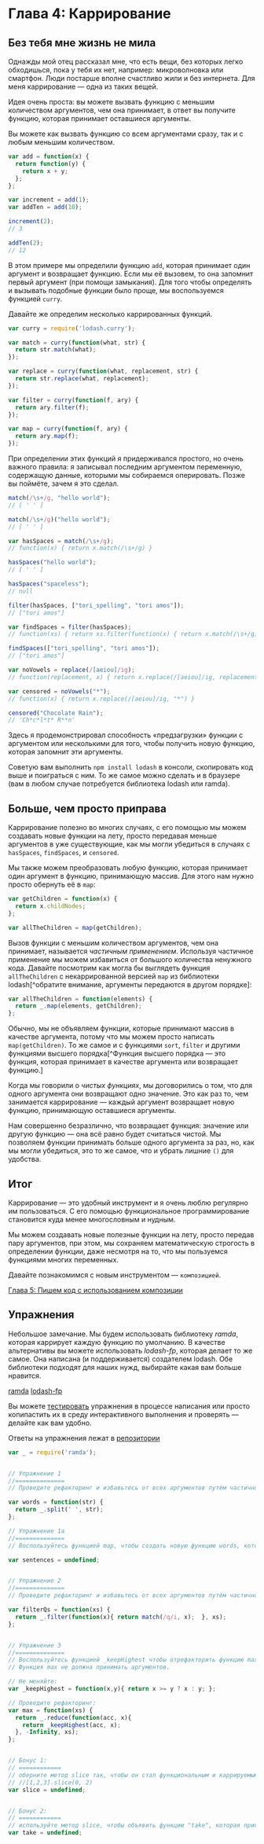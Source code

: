 # Глава 4: Каррирование

## Без тебя мне жизнь не мила

Однажды мой отец рассказал мне, что есть вещи, без которых легко обходишься, пока у тебя их нет, например: микроволновка или смартфон. Люди постарше вполне счастливо жили и без интернета. Для меня каррирование — одна из таких вещей.

Идея очень проста: вы можете вызвать функцию с меньшим количеством аргументов, чем она принимает, в ответ вы получите функцию, которая принимает оставшиеся аргументы.

Вы можете как вызвать функцию со всем аргументами сразу, так и с любым меньшим количеством.

```js
var add = function(x) {
  return function(y) {
    return x + y;
  };
};

var increment = add(1);
var addTen = add(10);

increment(2);
// 3

addTen(2);
// 12
```

В этом примере мы определили функцию `add`, которая принимает один аргумент и возвращает функцию. Если мы её вызовем, то она запомнит первый аргумент (при помощи замыкания). Для того чтобы определять и вызывать подобные функции было проще, мы воспользуемся функцией `curry`.

Давайте же определим несколько каррированных функций.

```js
var curry = require('lodash.curry');

var match = curry(function(what, str) {
  return str.match(what);
});

var replace = curry(function(what, replacement, str) {
  return str.replace(what, replacement);
});

var filter = curry(function(f, ary) {
  return ary.filter(f);
});

var map = curry(function(f, ary) {
  return ary.map(f);
});
```

При определении этих функций я придерживался простого, но очень важного правила: я записывал последним аргументом переменную, содержащую данные, которыми мы собираемся оперировать. Позже вы поймёте, зачем я это сделал.

```js
match(/\s+/g, "hello world");
// [ ' ' ]

match(/\s+/g)("hello world");
// [ ' ' ]

var hasSpaces = match(/\s+/g);
// function(x) { return x.match(/\s+/g) }

hasSpaces("hello world");
// [ ' ' ]

hasSpaces("spaceless");
// null

filter(hasSpaces, ["tori_spelling", "tori amos"]);
// ["tori amos"]

var findSpaces = filter(hasSpaces);
// function(xs) { return xs.filter(function(x) { return x.match(/\s+/g) }) }

findSpaces(["tori_spelling", "tori amos"]);
// ["tori amos"]

var noVowels = replace(/[aeiou]/ig);
// function(replacement, x) { return x.replace(/[aeiou]/ig, replacement) }

var censored = noVowels("*");
// function(x) { return x.replace(/[aeiou]/ig, "*") }

censored("Chocolate Rain");
// 'Ch*c*l*t* R**n'
```

Здесь я продемонстрировал способность «предзагрузки» функции с аргументом или несколькими для того, чтобы получить новую функцию, которая запомнит эти аргументы.

Советую вам выполнить `npm install lodash` в консоли, скопировать код выше и поиграться с ним. То же самое можно сделать и в браузере (вам в любом случае потребуется библиотека lodash или ramda).

## Больше, чем просто приправа

Каррирование полезно во многих случаях, с его помощью мы можем создавать новые функции на лету, просто передавая меньше аргументов в уже существующие, как мы могли убедиться в случаях с `hasSpaces`, `findSpaces`, и `censored`.

Мы также можем преобразовать любую функцию, которая принимает один аргумент в функцию, принимающую массив. Для этого нам нужно просто обернуть её в `map`:

```js
var getChildren = function(x) {
  return x.childNodes;
};

var allTheChildren = map(getChildren);
```

Вызов функции с меньшим количеством аргументов, чем она принимает, называется *частичным применением*. Используя частичное применение мы можем избавиться от большого количества ненужного кода. Давайте посмотрим как могла бы выглядеть функция `allTheChildren` с некаррированной версией `map` из библиотеки lodash[^обратите внимание, аргументы передаются в другом порядке]:

```js
var allTheChildren = function(elements) {
  return _.map(elements, getChildren);
};
```

Обычно, мы не объявляем функции, которые принимают массив в качестве аргумента, потому что мы можем просто написать `map(getChildren)`. То же самое и с функциями `sort`, `filter` и другими функциями высшего порядка[^Функция высшего порядка — это функция, которая принимает в качестве аргумента или возвращает функцию.]

Когда мы говорили о *чистых функциях*, мы договорились о том, что для одного аргумента они возвращают одно значение. Это как раз то, чем занимается каррирование — каждый аргумент возвращает новую функцию, принимающую оставшиеся аргументы.

Нам совершенно безразлично, что возвращает функция: значение или другую функцию — она всё равно будет считаться чистой. Мы позволяем функции принимать больше одного аргумента за раз, но, как мы могли убедиться, это то же самое, что и убрать лишние `()` для удобства.

## Итог

Каррирование — это удобный инструмент и я очень люблю регулярно им пользоваться. С его помощью функциональное программирование становится куда менее многословным и нудным. 

Мы можем создавать новые полезные функции на лету, просто передав пару аргументов, при этом, мы сохраняем математическую строгость в определении функции, даже несмотря на то, что мы пользуемся функциями многих переменных.

Давайте познакомимся с новым инструментом — `композицией`.

[Глава 5: Пишем код с использованием композиции](ch5-ru.md)

## Упражнения

Небольшое замечание. Мы будем использовать библиотеку *ramda*, которая каррирует каждую функцию по умолчанию. В качестве альтернативы вы можете использовать *lodash-fp*, которая делает то же самое. Она написана (и поддерживается) создателем lodash. Обе библиотеки подходят для наших нужд, выбирайте какая вам больше нравится.

[ramda](http://ramdajs.com)
[lodash-fp](https://github.com/lodash/lodash-fp)

Вы можете [тестировать](https://github.com/DrBoolean/mostly-adequate-guide/tree/master/code/part1_exercises) упражнения в процессе написания или просто копипастить их в среду интерактивного выполнения и проверять — делайте как вам удобно.

Ответы на упражнения лежат в [репозитории](https://github.com/DrBoolean/mostly-adequate-guide/tree/master/code/part1_exercises/answers)

```js
var _ = require('ramda');


// Упражнение 1
//==============
// Проведите рефакторинг и избавьтесь от всех аргументов путём частичного применения функции.

var words = function(str) {
  return _.split(' ', str);
};

// Упражнение 1a
//==============
// Воспользуйтесь функцией map, чтобы создать новую функцию words, которая будет работать с массивами строк.

var sentences = undefined;


// Упражнение 2
//==============
// Проведите рефакторинг и избавьтесь от всех аргументов путём частичного применения функции.

var filterQs = function(xs) {
  return _.filter(function(x){ return match(/q/i, x);  }, xs);
};


// Упражнение 3
//==============
// Воспользуйтесь функцией _keepHighest чтобы отрефакторить функцию max.
// Функция max не должна принимать аргументов.

// Не меняйте:
var _keepHighest = function(x,y){ return x >= y ? x : y; };

// Проведите рефакторинг:
var max = function(xs) {
  return _.reduce(function(acc, x){
    return _keepHighest(acc, x);
  }, -Infinity, xs);
};


// Бонус 1:
// ============
// оберните метод slice так, чтобы он стал функциональным и каррируемым
// //[1,2,3].slice(0, 2)
var slice = undefined;


// Бонус 2:
// ============
// используйте метод slice, чтобы объявить функцию "take", которая принимает n аргументов. Сделайте её каррируемой
var take = undefined;
```
